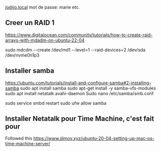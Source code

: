 jo@jo.local  mot de passe: marie etc.
## Creer un RAID 1

https://www.digitalocean.com/community/tutorials/how-to-create-raid-arrays-with-mdadm-on-ubuntu-22-04

sudo mdcdm --create /dev/md1 --level=1 --raid-devices=2 /dev/sda /dev/nvme0n1p3 




## Installer samba
https://ubuntu.com/tutorials/install-and-configure-samba#2-installing-samba
sudo apt install samba
sudo apt-get install -y samba-vfs-modules
sudo apt install netatalk avahi-daemon
Sudo nano /etc/samba/smb.conf


sudo service smbd restart
sudo ufw allow samba

## Installer Netatalk pour Time Machine, c'est fait pour
Followed this
https://www.dimov.xyz/ubuntu-20-04-setting-up-mac-os-time-machine-server/
